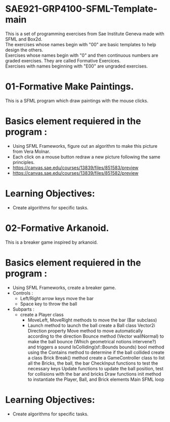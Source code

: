 # SAE921-GRP4100-SFML-Template-main  

This is a set of programming exercises from Sae Institute Geneva made with SFML and Box2d.  
The exercises whose names begin with "00" are basic templates to help design the others.  
Exercises whose names begin with "0" and then continuous numbers are graded exercises. They are called Formative Exercices.    
Exercises with names beginning with "E00" are ungraded exercises.  

# 01-Formative Make Paintings.  

This is a SFML program which draw paintings with the mouse clicks.  

# Basics element requiered in the program :  

* Using SFML Frameworks, figure out an algorithm to make this picture from Vera Molnar.  
* Each click on a mouse button redraw a new picture following the same principles.  
* https://canvas.sae.edu/courses/13839/files/851583/preview  
* https://canvas.sae.edu/courses/13839/files/851582/preview  

# Learning Objectives:  

* Create algorithms for specific tasks.  

# 02-Formative Arkanoid.  

This is a breaker game inspired by arkanoid.  

# Basics element requiered in the program :  

* Using SFML Frameworks, create a breaker game.  
* Controls :  
    * Left/Right arrow keys move the bar  
    * Space key to throw the ball  
* Subparts :  
    * create a Player class
        * MoveLeft, MoveRight methods to move the bar (Bar subclass)
        * Launch method to launch the ball
    create a Ball class
        Vector2i Direction property
        Move method to move automatically according to the direction
        Bounce method (Vector wallNormal) to make the ball bounce (Which geometrical notions intervene?) and triggers a sound 
        IsColliding(sf::Bounds bounds) bool method using the Contains method to determine if the ball collided
    create a class Brick
        Break() method 
    create a GameController class to list all the Bricks, the ball, the bar
        CheckInput functions to test the necessary keys
        Update functions to update the ball position, test for collisions with the bar and bricks
        Draw functions
        init method to instantiate the Player, Ball, and Brick elements
        Main SFML loop


# Learning Objectives:  

* Create algorithms for specific tasks.  
